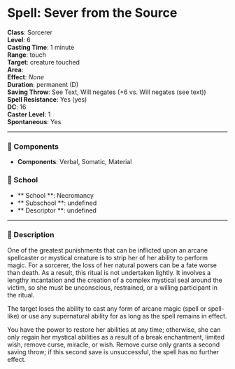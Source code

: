 
# Spell: Sever from the Source
**Class**: Sorcerer  
**Level**: 6  
**Casting Time**: 1 minute  
**Range**: touch  
**Target**: creature touched  
**Area**:   
**Effect**: _None_  
**Duration**: permanent (D)  
**Saving Throw**: See Text, Will negates (+6 vs. Will negates (see text))  
**Spell Resistance**: Yes (yes)  
**DC**: 16  
**Caster Level**: 1  
**Spontaneous**: Yes

---

### 🔮 Components
- **Components**: Verbal, Somatic, Material

### 🏫 School
- ** School **: Necromancy
- ** Subschool **: undefined
- ** Descriptor **: undefined
---

### 📜 Description
One of the greatest punishments that can be inflicted upon an arcane spellcaster or mystical creature is to strip her of her ability to perform magic. For a sorcerer, the loss of her natural powers can be a fate worse than death. As a result, this ritual is not undertaken lightly. It involves a lengthy incantation and the creation of a complex mystical seal around the victim, so she must be unconscious, restrained, or a willing participant in the ritual.

The target loses the ability to cast any form of arcane magic (spell or spell-like) or use any supernatural ability for as long as the spell remains in effect. 

You have the power to restore her abilities at any time; otherwise, she can only regain her mystical abilities as a result of a break enchantment, limited wish, remove curse, miracle, or wish. Remove curse only grants a second saving throw; if this second save is unsuccessful, the spell has no further effect.
